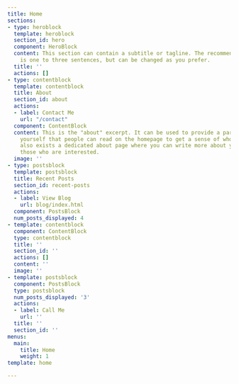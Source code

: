 ```yaml
---
title: Home
sections:
- type: heroblock
  template: heroblock
  section_id: hero
  component: HeroBlock
  content: This section can contain a subtitle or tagline. The recommended length
    is one to three sentences, but can be changed as you prefer.
  title: ''
  actions: []
- type: contentblock
  template: contentblock
  title: About
  section_id: about
  actions:
  - label: Contact Me
    url: "/contact"
  component: ContentBlock
  content: This is the "about" excerpt. It can be used to provide a paragraph about
    yourself that people can read on the homepage to get a sense of who you are. There
    also exists a dedicated about page where you can write more about yourself for
    those who are interested.
  image: ''
- type: postsblock
  template: postsblock
  title: Recent Posts
  section_id: recent-posts
  actions:
  - label: View Blog
    url: blog/index.html
  component: PostsBlock
  num_posts_displayed: 4
- template: contentblock
  component: ContentBlock
  type: contentblock
  title: ''
  section_id: ''
  actions: []
  content: ''
  image: ''
- template: postsblock
  component: PostsBlock
  type: postsblock
  num_posts_displayed: '3'
  actions:
  - label: Call Me
    url: ''
  title: ''
  section_id: ''
menus:
  main:
    title: Home
    weight: 1
template: home

---
```

